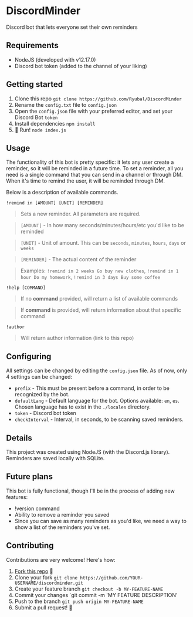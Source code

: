 # DiscordMinder
Discord bot that lets everyone set their own reminders

## Requirements
- NodeJS (developed with v12.17.0)
- Discord bot token (added to the channel of your liking)

## Getting started
1. Clone this repo `git clone https://github.com/Ryubal/DiscordMinder`
2. Rename the `config.txt` file to `config.json`
3. Open the `config.json` file with your preferred editor, and set your Discord Bot `token`
4. Install dependencies `npm install`
4. 🚀 Run! `node index.js`

## Usage
The functionality of this bot is pretty specific: it lets any user create a reminder, so it will be reminded in a future time. To set a reminder, all you need is a single command that you can send in a channel or through DM. When it's time to remind the user, it will be reminded through DM.

Below is a description of available commands.

`!remind in [AMOUNT] [UNIT] [REMINDER]`
> Sets a new reminder. All parameters are required.

> `[AMOUNT]` - In how many seconds/minutes/hours/etc you'd like to be reminded

> `[UNIT]` - Unit of amount. This can be `seconds`, `minutes`, `hours`, `days` or `weeks`

> `[REMINDER]` - The actual content of the reminder

> Examples: `!remind in 2 weeks Go buy new clothes`, `!remind in 1 hour Do my homework`, `!remind in 3 days Buy some coffee`

`!help [COMMAND]`
> If no **command** provided, will return a list of available commands

> If **command** is provided, will return information about that specific command

`!author`
> Will return author information (link to this repo)

## Configuring
All settings can be changed by editing the `config.json` file. As of now, only 4 settings can be changed:
- `prefix` - This must be present before a command, in order to be recognized by the bot.
- `defaultLang` - Default language for the bot. Options available: `en`, `es`. Chosen language has to exist in the `./locales` directory.
- `token` - Discord bot token
- `checkInterval` - Interval, in seconds, to be scanning saved reminders.

## Details
This project was created using NodeJS (with the Discord.js library). Reminders are saved locally with SQLite.

## Future plans
This bot is fully functional, though I'll be in the process of adding new features:
- !version command
- Ability to remove a reminder you saved
- Since you can save as many reminders as you'd like, we need a way to show a list of the reminders you've set.

## Contributing
Contributions are very welcome! Here's how:
1. [Fork this repo](https://github.com/ryubal/DiscordMinder/fork) 🍴
2. Clone your fork `git clone https://github.com/YOUR-USERNAME/discordminder.git`
3. Create your feature branch `git checkout -b MY-FEATURE-NAME`
4. Commit your changes `git commit -m 'MY FEATURE DESCRIPTION'
5. Push to the branch `git push origin MY-FEATURE-NAME`
6. Submit a pull request! 🔌
